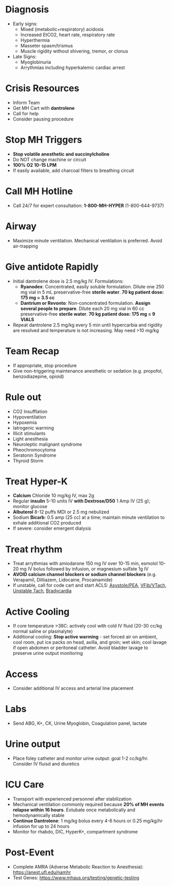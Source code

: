 # Diagnosis
* Early signs:
    * Mixed (metabolic+respiratory) acidosis
    * Increased EtCO2, heart rate, respiratory rate
    * Hyperthermia
    * Masseter spasm/trismus
    * Muscle rigidity without shivering, tremor, or clonus
* Late Signs:
    * Myoglobinuria
    * Arrythmias including hyperkalemic cardiac arrest

# Crisis Resources
* Inform Team
* Get MH Cart with **dantrolene**
* Call for help
* Consider pausing procedure

# Stop MH Triggers
* **Stop volatile anesthetic and succinylcholine**
* Do NOT change machine or circuit
* **100% O2 10-15 LPM**
* If easily available, add charcoal filters to breathing circuit

# Call MH Hotline
* Call 24/7 for expert consultation: **1-800-MH-HYPER** (1-800-644-9737)

# Airway
* Maximize minute ventilation. Mechanical ventilation is preferred. Avoid air-trapping

# Give antidote Rapidly
* Initial dantrolene dose is 2.5 mg/kg IV. Formulations:
    * **Ryanodex**: Concentrated, easily soluble formulation. Dilute one 250 mg vial in 5 mL preservative-free **sterile water**. **70 kg patient dose: 175 mg = 3.5 cc**
    * **Dantrium or Revonto**: Non-concentrated formulation. **Assign several people to prepare**. Dilute each 20 mg vial in 60 cc preservative-free **sterile water**. **70 kg patient dose: 175 mg = 9 VIALS**
* Repeat dantrolene 2.5 mg/kg every 5 min until hypercarbia and rigidity are resolved and temperature is not increasing. May need >10 mg/kg

# Team Recap
* If appropriate, stop procedure
* Give non-triggering maintenance anesthetic or sedation (e.g. propofol, benzodiazepine, opioid)

# Rule out
* CO2 Insufflation
* Hypoventilation
* Hypoxemia
* Iatrogenic warming
* Illicit stimulants
* Light anesthesia
* Neuroleptic malignant syndrome
* Pheochromocytoma
* Seratonin Syndrome
* Thyroid Storm

# Treat Hyper-K
* **Calcium** Chloride 10 mg/kg IV, max 2g
* Regular **insulin** 5-10 units IV **with Dextrose/D50** 1 Amp IV (25 g); monitor glucose
* **Albuterol** 8-12 puffs MDI or 2.5 mg nebulized
* Sodium **Bicarb**: 0.5 amp (25 cc) at a time; maintain minute ventilation to exhale additional CO2 produced
* If severe: consider emergent dialysis

# Treat rhythm
* Treat arrythmias with amiodarone 150 mg IV over 10-15 min, esmolol 10-20 mg IV bolus followed by infusion, or magnesium sulfate 1g IV
* **AVOID calcium channel blockers or sodium channel blockers** (e.g. Verapamil, Diltiazem, Lidocaine, Procainamide)
* If unstable, call for code cart and start ACLS: [Asystole/PEA](ACLS-AsystolePEA), [VFib/VTach](ACLS-VFVT), [Unstable Tach](UnstableTach), [Bradycardia](Brady)

# Active Cooling
* If core temperature >38C: actively cool with cold IV fluid (20-30 cc/kg normal saline or plasmalyte)
* Additional cooling: **Stop active warming** - set forced air on ambient, cool room, put ice packs on head, axilla, and groin; wet skin; cool lavage if open abdomen or peritoneal catheter. Avoid bladder lavage to preserve urine output monitoring

# Access
* Consider additional IV access and arterial line placement

# Labs
* Send ABG, K+, CK, Urine Myoglobin, Coagulation panel, lactate

# Urine output
* Place foley catheter and monitor urine output: goal 1-2 cc/kg/hr. Consider IV fluisd and diuretics

# ICU Care
* Transport with experienced personnel after stabilization
* Mechanical ventilation commonly required because **20% of MH events relapse within 16 hours**. Extubate once metabolically and hemodynamically stable
* **Continue Dantrolene**: 1 mg/kg bolus every 4-6 hours or 0.25 mg/kg/hr infusion for up to 24 hours
* Monitor for rhabdo, DIC, HyperK+, compartment syndrome

# Post-Event
* Complete AMRA (Adverse Metabolic Reaction to Anesthesia): https://anest.ufl.edu/namhr
* Test Genes: https://www.mhaus.org/testing/genetic-testing